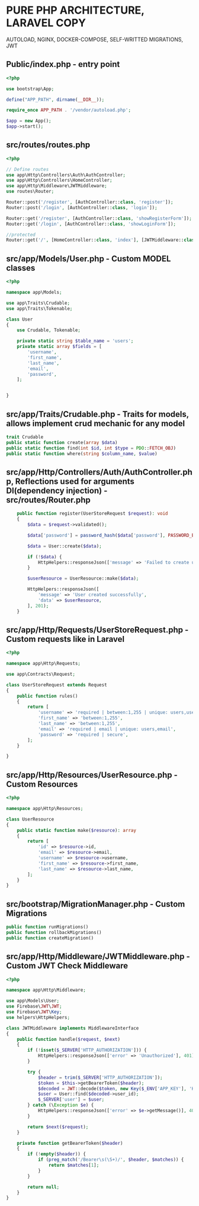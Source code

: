 # PURE PHP ARCHITECTURE, LARAVEL COPY
AUTOLOAD, NGINX, DOCKER-COMPOSE, SELF-WRITTED MIGRATIONS, JWT
## Public/index.php - entry point
```PHP
<?php

use bootstrap\App;

define("APP_PATH", dirname(__DIR__));

require_once APP_PATH . '/vendor/autoload.php';

$app = new App();
$app->start();
```
## src/routes/routes.php
```PHP
<?php

// Define routes
use app\Http\Controllers\Auth\AuthController;
use app\Http\Controllers\HomeController;
use app\Http\Middleware\JWTMiddleware;
use routes\Router;

Router::post('/register', [AuthController::class, 'register']);
Router::post('/login', [AuthController::class, 'login']);

Router::get('/register', [AuthController::class, 'showRegisterForm']);
Router::get('/login', [AuthController::class, 'showLoginForm']);

//protected
Router::get('/', [HomeController::class, 'index'], [JWTMiddleware::class]);
```

## src/app/Models/User.php - Custom MODEL classes
```PHP
<?php

namespace app\Models;

use app\Traits\Crudable;
use app\Traits\Tokenable;

class User
{
    use Crudable, Tokenable;

    private static string $table_name = 'users';
    private static array $fields = [
        'username',
        'first_name',
        'last_name',
        'email',
        'password',
    ];


}
```
## src/app/Traits/Crudable.php - Traits for models, allows implement crud mechanic for any model
``` PHP
trait Crudable
public static function create(array $data)
public static function find(int $id, int $type = PDO::FETCH_OBJ)
public static function where(string $column_name, $value)
```

## src/app/Http/Controllers/Auth/AuthController.php, Reflections used for arguments DI(dependency injection) - src/routes/Router.php
```PHP
    public function register(UserStoreRequest $request): void
    {
        $data = $request->validated();

        $data['password'] = password_hash($data['password'], PASSWORD_BCRYPT);

        $data = User::create($data);

        if (!$data) {
            HttpHelpers::responseJson(['message' => 'Failed to create user'], 500);
        }

        $userResource = UserResource::make($data);

        HttpHelpers::responseJson([
            'message' => 'User created successfully',
            'data' => $userResource,
        ], 201);
    }
```
## src/app/Http/Requests/UserStoreRequest.php - Custom requests like in Laravel
```PHP
<?php

namespace app\Http\Requests;

use app\Contracts\Request;

class UserStoreRequest extends Request
{
    public function rules()
    {
        return [
            'username' => 'required | between:1,255 | unique: users,username',
            'first_name' => 'between:1,255',
            'last_name' => 'between:1,255',
            'email' => 'required | email | unique: users,email',
            'password' => 'required | secure',
        ];
    }

}
```
## src/app/Http/Resources/UserResource.php - Custom Resources
```PHP
<?php

namespace app\Http\Resources;

class UserResource
{
    public static function make($resource): array
    {
        return [
            'id' => $resource->id,
            'email' => $resource->email,
            'username' => $resource->username,
            'first_name' => $resource->first_name,
            'last_name' => $resource->last_name,
        ];
    }
}
```
## src/bootstrap/MigrationManager.php - Custom Migrations
```PHP
public function runMigrations()
public function rollbackMigrations()
public function createMigration()
```
## src/app/Http/Middleware/JWTMiddleware.php - Custom JWT Check Middleware
```PHP
<?php

namespace app\Http\Middleware;

use app\Models\User;
use Firebase\JWT\JWT;
use Firebase\JWT\Key;
use helpers\HttpHelpers;

class JWTMiddleware implements MiddlewareInterface
{
    public function handle($request, $next)
    {
        if (!isset($_SERVER['HTTP_AUTHORIZATION'])) {
            HttpHelpers::responseJson(['error' => 'Unauthorized'], 401);
        }

        try {
            $header = trim($_SERVER['HTTP_AUTHORIZATION']);
            $token = $this->getBearerToken($header);
            $decoded = JWT::decode($token, new Key($_ENV['APP_KEY'], 'HS256'));
            $user = User::find($decoded->user_id);
            $_SERVER['user'] = $user;
        } catch (\Exception $e) {
            HttpHelpers::responseJson(['error' => $e->getMessage()], 400);
        }

        return $next($request);
    }

    private function getBearerToken($header)
    {
        if (!empty($header)) {
            if (preg_match('/Bearer\s(\S+)/', $header, $matches)) {
                return $matches[1];
            }
        }

        return null;
    }
}
```
